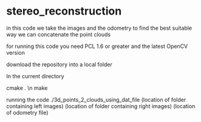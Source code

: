 stereo_reconstruction
=====================

in this code we take the images and the odometry to find the best suitable way we can concatenate the point clouds

for running this code you need PCL 1.6 or greater and the latest OpenCV version

download the repository into a local folder

In the current directory 

cmake . \n
make 

running the code 
./3d_points_2_clouds_using_dat_file (location of folder containing left images) (location of folder containing right images) (location of odometry file)
